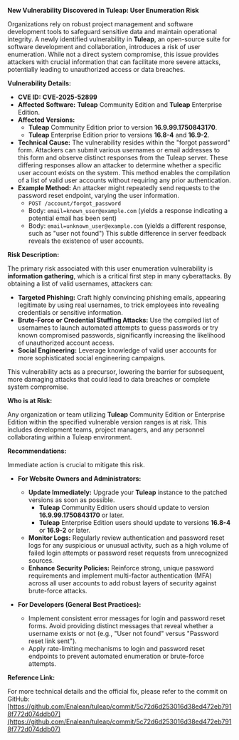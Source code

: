 **New Vulnerability Discovered in Tuleap: User Enumeration Risk**

Organizations rely on robust project management and software development tools to safeguard sensitive data and maintain operational integrity. A newly identified vulnerability in **Tuleap**, an open-source suite for software development and collaboration, introduces a risk of user enumeration. While not a direct system compromise, this issue provides attackers with crucial information that can facilitate more severe attacks, potentially leading to unauthorized access or data breaches.

**Vulnerability Details:**

*   **CVE ID:** **CVE-2025-52899**
*   **Affected Software:** **Tuleap** Community Edition and **Tuleap** Enterprise Edition.
*   **Affected Versions:**
    *   **Tuleap** Community Edition prior to version **16.9.99.1750843170**.
    *   **Tuleap** Enterprise Edition prior to versions **16.8-4** and **16.9-2**.
*   **Technical Cause:** The vulnerability resides within the "forgot password" form. Attackers can submit various usernames or email addresses to this form and observe distinct responses from the Tuleap server. These differing responses allow an attacker to determine whether a specific user account exists on the system. This method enables the compilation of a list of valid user accounts without requiring any prior authentication.
*   **Example Method:** An attacker might repeatedly send requests to the password reset endpoint, varying the user information.
    *   `POST /account/forgot_password`
    *   Body: `email=known_user@example.com` (yields a response indicating a potential email has been sent)
    *   Body: `email=unknown_user@example.com` (yields a different response, such as "user not found")
    This subtle difference in server feedback reveals the existence of user accounts.

**Risk Description:**

The primary risk associated with this user enumeration vulnerability is **information gathering**, which is a critical first step in many cyberattacks. By obtaining a list of valid usernames, attackers can:

*   **Targeted Phishing:** Craft highly convincing phishing emails, appearing legitimate by using real usernames, to trick employees into revealing credentials or sensitive information.
*   **Brute-Force or Credential Stuffing Attacks:** Use the compiled list of usernames to launch automated attempts to guess passwords or try known compromised passwords, significantly increasing the likelihood of unauthorized account access.
*   **Social Engineering:** Leverage knowledge of valid user accounts for more sophisticated social engineering campaigns.

This vulnerability acts as a precursor, lowering the barrier for subsequent, more damaging attacks that could lead to data breaches or complete system compromise.

**Who is at Risk:**

Any organization or team utilizing **Tuleap** Community Edition or Enterprise Edition within the specified vulnerable version ranges is at risk. This includes development teams, project managers, and any personnel collaborating within a Tuleap environment.

**Recommendations:**

Immediate action is crucial to mitigate this risk.

*   **For Website Owners and Administrators:**
    *   **Update Immediately:** Upgrade your **Tuleap** instance to the patched versions as soon as possible.
        *   **Tuleap** Community Edition users should update to version **16.9.99.1750843170** or later.
        *   **Tuleap** Enterprise Edition users should update to versions **16.8-4** or **16.9-2** or later.
    *   **Monitor Logs:** Regularly review authentication and password reset logs for any suspicious or unusual activity, such as a high volume of failed login attempts or password reset requests from unrecognized sources.
    *   **Enhance Security Policies:** Reinforce strong, unique password requirements and implement multi-factor authentication (MFA) across all user accounts to add robust layers of security against brute-force attacks.

*   **For Developers (General Best Practices):**
    *   Implement consistent error messages for login and password reset forms. Avoid providing distinct messages that reveal whether a username exists or not (e.g., "User not found" versus "Password reset link sent").
    *   Apply rate-limiting mechanisms to login and password reset endpoints to prevent automated enumeration or brute-force attempts.

**Reference Link:**

For more technical details and the official fix, please refer to the commit on GitHub:
[https://github.com/Enalean/tuleap/commit/5c72d6d253016d38ed472eb7918f772d074ddb07](https://github.com/Enalean/tuleap/commit/5c72d6d253016d38ed472eb7918f772d074ddb07)